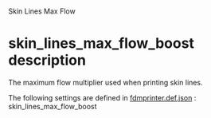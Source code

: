 
# 
Skin Lines Max Flow


# skin_lines_max_flow_boost description
The maximum flow multiplier used when printing skin lines.

The following settings are defined in [fdmprinter.def.json](https://github.com/smartavionics/Cura/blob/mb-master/resources/definitions/fdmprinter.def.json) : skin_lines_max_flow_boost